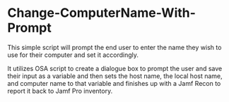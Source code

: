 # Change-ComputerName-With-Prompt
This simple script will prompt the end user to enter the name they wish to use for their computer and set it accordingly.

It utilizes OSA script to create a dialogue box to prompt the user and save their input as a variable and then sets the host name, the local host name, and computer name to that variable and finishes up with a Jamf Recon to report it back to Jamf Pro inventory.
